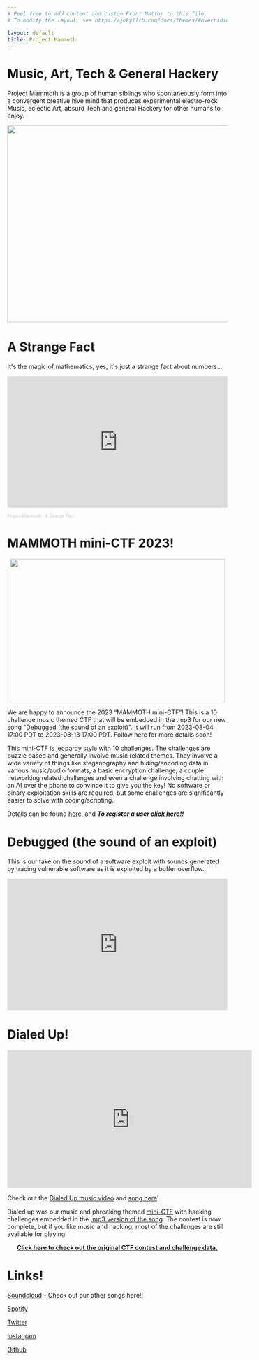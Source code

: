 ```yaml
---
# Feel free to add content and custom Front Matter to this file.
# To modify the layout, see https://jekyllrb.com/docs/themes/#overriding-theme-defaults

layout: default
title: Project Mammoth
---
```

# Music, Art, Tech & General Hackery

Project Mammoth is a group of human siblings who spontaneously form into a convergent creative hive mind that produces experimental electro-rock Music, eclectic Art, absurd Tech and general Hackery for other humans to enjoy.
<p align="center">
<img src="https://projectmammoth.com/images/header sm.jpg" height="450" width="1050">
</p>

# A Strange Fact
It's the magic of mathematics, yes, it's just a strange fact about numbers...
<p align="center">
<iframe width="100%" height="300" scrolling="no" frameborder="no" allow="autoplay" src="https://w.soundcloud.com/player/?url=https%3A//api.soundcloud.com/tracks/1872894885&color=%23070708&auto_play=false&hide_related=true&show_comments=false&show_user=true&show_reposts=false&show_teaser=false&visual=true"></iframe><div style="font-size: 10px; color: #cccccc;line-break: anywhere;word-break: normal;overflow: hidden;white-space: nowrap;text-overflow: ellipsis; font-family: Interstate,Lucida Grande,Lucida Sans Unicode,Lucida Sans,Garuda,Verdana,Tahoma,sans-serif;font-weight: 100;"><a href="https://soundcloud.com/projectmammoth" title="Project Mammoth" target="_blank" style="color: #cccccc; text-decoration: none;">Project Mammoth</a> · <a href="https://soundcloud.com/projectmammoth/a-strange-fact" title="A Strange Fact" target="_blank" style="color: #cccccc; text-decoration: none;">A Strange Fact</a></div>
</p>

# MAMMOTH mini-CTF 2023!
<p align="center">
<img src="https://projectmammoth.com/images/Pixel-Mammoth-Headphones-Medium.png" height="328" width="493">
</p>

We are happy to announce the 2023 “MAMMOTH mini-CTF”! This is a 10 challenge music themed CTF that will be embedded in the .mp3 for our new song "Debugged (the sound of an exploit)". It will run from 2023-08-04 17:00 PDT to 2023-08-13 17:00 PDT. Follow here for more details soon!

This mini-CTF is jeopardy style with 10 challenges. The challenges are puzzle based and generally involve music related themes. They involve a wide variety of things like steganography and hiding/encoding data in various music/audio formats, a basic encryption challenge, a couple networking related challenges and even a challenge involving chatting with an AI over the phone to convince it to give you the key! No software or binary exploitation skills are required, but some challenges are significantly easier to solve with coding/scripting.

Details can be found [here](https://github.com/project-mammoth/mammoth-ctf-2023), and ***To register a user [click here!!](https://mammoth.ctfd.io/register)***


# Debugged (the sound of an exploit)
This is our take on the sound of a software exploit with sounds generated by tracing vulnerable software as it is exploited by a buffer overflow.
<p align="center">
<iframe width="100%" height="300" scrolling="no" frameborder="no" allow="autoplay" src="https://w.soundcloud.com/player/?url=https%3A//api.soundcloud.com/tracks/1553425054&color=%23ff5500&auto_play=false&hide_related=false&show_comments=true&show_user=true&show_reposts=false&show_teaser=true&visual=true"></iframe>
</p>


# Dialed Up!

<p align="center">
<iframe width="560" height="315" 
src="https://www.youtube.com/embed/euMZYqDG4Sc"
frameborder="0"  
allow="accelerometer; autoplay; encrypted-media; gyroscope; picture-in-picture"  
allowfullscreen></iframe>
</p>

Check out the [Dialed Up music video](https://www.youtube.com/embed/euMZYqDG4Sc) and [song here](https://soundcloud.com/projectmammoth/dialed-up)!

Dialed up was our music and phreaking themed [mini-CTF](https://ctfd.io/whats-a-ctf/) with hacking challenges embedded in the [.mp3 version of the song](https://github.com/project-mammoth/dialed-up-ctf/raw/main/Dialed%20Up%20CTF.mp3).  The contest is now complete, but if you like music and hacking, most of the challenges are still available for playing.

<p align="center">
  <b><a href="dialed-up-ctf-2022-archive/">Click here to check out the original CTF contest and challenge data.</a></b>
</p>


# Links!

[Soundcloud](https://soundcloud.com/projectmammoth) - Check out our other songs here!!

[Spotify](https://open.spotify.com/artist/5MmlvWH4hNBvp8diHBsrb0?si=bU-g4LUBQxGvQ4qOvGMnQg)

[Twitter](https://twitter.com/prjctmammoth)

[Instagram](https://www.instagram.com/project_mammoth/)

[Github](https://github.com/project-mammoth)



